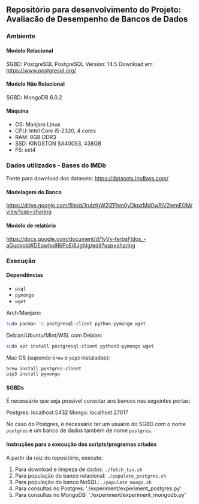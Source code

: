 ## Repositório para desenvolvimento do Projeto: Avaliacão de Desempenho de Bancos de Dados

### Ambiente

#### Modelo Relacional
SGBD: PostgreSQL
PostgreSQL Version: 14.5
Download em: https://www.postgresql.org/

#### Modelo Não Relacional
SGBD: MongoDB 6.0.2

#### Máquina
- OS: Manjaro Linux
- CPU: Intel Core i5-2320, 4 cores
- RAM: 8GB DDR3
- SSD: KINGSTON SA400S3, 438GB
- FS: ext4

### Dados utilizados - Bases do IMDb

Fonte para download dos datasets: https://datasets.imdbws.com/

#### Modelagem do Banco
https://drive.google.com/file/d/1rulzfgW2jZFhm0yDkpzMd0wRiV2wmEOM/view?usp=sharing

#### Modelo de relatório
https://docs.google.com/document/d/1yVv-ferbsFldos_-aGuokpbWDEqwhp9BiPoEi6JghIg/edit?usp=sharing

### Execução

#### Dependências

- `psql`
- `pymongo`
- `wget`

Arch/Manjaro:
~~~bash
sudo pacman -S postgresql-client python-pymongo wget
~~~

Debian/Ubuntu/Mint/WSL com Debian:
~~~bash
sudo apt install postgresql-client python3-pymongo wget
~~~

Mac OS (supondo `brew` e `pip3` instalados):
~~~bash
brew install postgres-client
pip3 install pymongo
~~~

#### SGBDs

É necessário que seja possível conectar aos bancos nas seguintes portas:

Postgres: localhost:5432
Mongo: localhost:27017

No caso do Postgres, é necessário ter um usuário do SGBD com o nome `postgres` e
um banco de dados também de nome `postgres`.

#### Instruções para a execução dos scripts/programas criados

A partir da raiz do repositório, execute:

1. Para download e limpeza de dados: `./fetch_tsv.sh`
2. Para população do banco relacional: `./populate_postgres.sh`
3. Para população do banco NoSQL: `./populate_mongo.sh`
4. Para consultas no Postgres: './experiment/experiment_postgres.py'
5. Para consultas no MongoDB: './experiment/experiment_mongodb.py'
